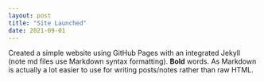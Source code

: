 ```yaml
---
layout: post
title: "Site Launched"
date: 2021-09-01
---
```


Created a simple website using GitHub Pages with an integrated Jekyll (note md files use Markdown syntax formatting).
**Bold** words. As Markdown is actually a lot easier to use for writing posts/notes rather than raw HTML.
